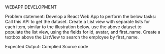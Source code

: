 WEBAPP DEVELOPMENT

Problem statement:
Develop a React Web App to perform the below tasks:
Call this API to get the dataset.
Create a List view with separate lists for each item, similar to the illustration below.
use the above dataset to populate the list view, using the fields for id, avatar, and
first_name.
Create a textbox above the ListView to search the employee by first_name.

Expected Output:
Complied Source code
